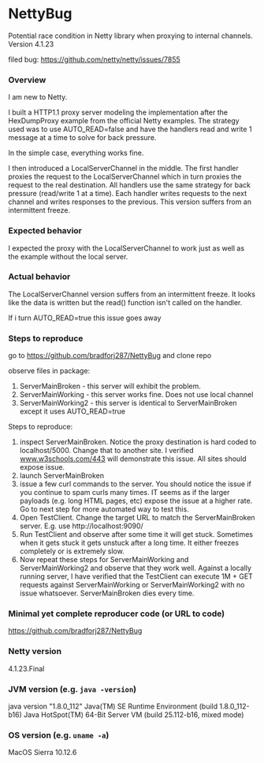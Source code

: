 # NettyBug
Potential race condition in Netty library when proxying to internal channels. Version 4.1.23

filed bug: https://github.com/netty/netty/issues/7855 

### Overview
I am new to Netty.

I built a HTTP1.1 proxy server modeling the implementation after the HexDumpProxy example from the official Netty examples. The strategy used was to use AUTO_READ=false and have the handlers read and write 1 message at a time to solve for back pressure.

In the simple case, everything works fine. 

I then introduced a LocalServerChannel in the middle. The first handler proxies the request to the LocalServerChannel which in turn proxies the request to the real destination. All handlers use the same strategy for back pressure (read/write 1 at a time). Each handler writes requests to the next channel and writes responses to the previous. This version suffers from an intermittent freeze.

### Expected behavior
I expected the proxy with the LocalServerChannel to work just as well as the example without the local server.

### Actual behavior
The LocalServerChannel version suffers from an intermittent freeze. It looks like the data is written but the read() function isn't called on the handler.

If i turn AUTO_READ=true this issue goes away

### Steps to reproduce
go to https://github.com/bradforj287/NettyBug and clone repo

observe files in package:

1. ServerMainBroken - this server will exhibit the problem. 
2. ServerMainWorking - this server works fine. Does not use local channel
3. ServerMainWorking2 - this server is identical to ServerMainBroken except it uses AUTO_READ=true

Steps to reproduce:
1. inspect ServerMainBroken. Notice the proxy destination is hard coded to localhost/5000. Change that to another site. I verified www.w3schools.com/443 will demonstrate this issue. All sites should expose issue.
2. launch ServerMainBroken
3. issue a few curl commands to the server. You should notice the issue if you continue to spam curls many times. IT seems as if the larger payloads (e.g. long HTML pages, etc) expose the issue at a higher rate. Go to next step for more automated way to test this.
4. Open TestClient. Change the target URL to match the ServerMainBroken server. E.g. use http://localhost:9090/<path>
5. Run TestClient and observe after some time it will get stuck. Sometimes when it gets stuck it gets unstuck after a long time. It either freezes completely or is extremely slow.
6. Now repeat these steps for ServerMainWorking and ServerMainWorking2 and observe that they work well. Against a locally running server, I have verified that the TestClient can execute 1M + GET requests against ServerMainWorking or ServerMainWorking2 with no issue whatsoever. ServerMainBroken dies every time.

### Minimal yet complete reproducer code (or URL to code)
https://github.com/bradforj287/NettyBug 

### Netty version
4.1.23.Final

### JVM version (e.g. `java -version`)
java version "1.8.0_112"
Java(TM) SE Runtime Environment (build 1.8.0_112-b16)
Java HotSpot(TM) 64-Bit Server VM (build 25.112-b16, mixed mode)

### OS version (e.g. `uname -a`)
MacOS Sierra 10.12.6 
